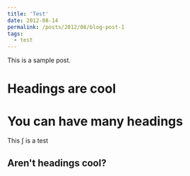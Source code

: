 ```yaml
---
title: 'Test'
date: 2012-08-14
permalink: /posts/2012/08/blog-post-1
tags:
  - test
---
```


This is a sample post.

Headings are cool
======

You can have many headings
======

This $\int$ is a test

Aren't headings cool?
------